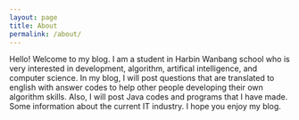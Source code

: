 ```yaml
---
layout: page
title: About
permalink: /about/
---
```


Hello! Welcome to my blog. I am a student in Harbin Wanbang school who is very interested in development, algorithm, artifical intelligence, and computer science. In my blog, I will post questions that are translated to english with answer codes to help other people developing their own algorithm skills. Also, I will post Java codes and programs that I have made. Some information about the current IT industry. I hope you enjoy my blog.
